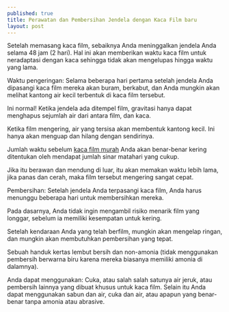 ```yaml
---
published: true
title: Perawatan dan Pembersihan Jendela dengan Kaca Film baru
layout: post
---
```

Setelah memasang kaca film, sebaiknya Anda meninggalkan jendela Anda selama 48 jam (2 hari). Hal ini akan memberikan waktu kaca film untuk neradaptasi dengan kaca sehingga tidak akan mengelupas hingga waktu yang lama.

Waktu pengeringan: Selama beberapa hari pertama setelah jendela Anda dipasangi kaca film mereka akan buram, berkabut, dan Anda mungkin akan melihat kantong air kecil terbentuk di kaca film tersebut. 

Ini normal! Ketika jendela ada ditempel film, gravitasi hanya dapat menghapus sejumlah air dari antara film, dan kaca. 

Ketika film mengering, air yang tersisa akan membentuk kantong kecil. Ini hanya akan menguap dan hilang dengan sendirinya. 

Jumlah waktu sebelum <a href="http://www.kacafilmpanggilan.blogspot.co.id/">
kaca film murah</a> Anda akan benar-benar kering ditentukan oleh mendapat jumlah sinar matahari yang cukup. 

Jika itu berawan dan mendung di luar, itu akan memakan waktu lebih lama, jika panas dan cerah, maka film tersebut mengering sangat cepat.

Pembersihan: Setelah jendela Anda terpasangi kaca film, Anda harus menunggu beberapa hari untuk membersihkan mereka. 

Pada dasarnya, Anda tidak ingin mengambil risiko menarik film yang longgar, sebelum ia memiliki kesempatan untuk kering. 

Setelah kendaraan Anda yang telah berfilm, mungkin akan mengelap ringan, dan mungkin akan membutuhkan pembersihan yang tepat. 

Sebuah handuk kertas lembut bersih dan non-amonia (tidak menggunakan pembersih berwarna biru karena mereka biasanya memiliki amonia di dalamnya). 

Anda dapat menggunakan: Cuka, atau salah salah satunya air jeruk, atau pembersih lainnya yang dibuat khusus untuk kaca film. Selain itu Anda dapat menggunakan sabun dan air, cuka dan air, atau apapun yang benar-benar tanpa amonia atau abrasive.
